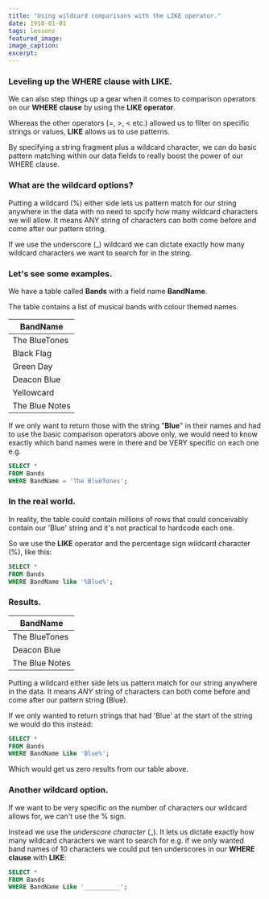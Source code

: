 ```yaml
---
title: "Using wildcard comparisons with the LIKE operator."
date: 1910-01-01
tags: lessons
featured_image: 
image_caption: 
excerpt: 
---
```

### Leveling up the WHERE clause with LIKE.

We can also step things up a gear when it comes to comparison operators on our **WHERE clause** by using the **LIKE operator**.

Whereas the other operators (=, >, < etc.) allowed us to filter on specific strings or values, **LIKE** allows us to use patterns.

By specifying a string fragment plus a wildcard character, we can do basic pattern matching within our data fields to really boost the power of our WHERE clause.

### What are the wildcard options?

Putting a wildcard (%) either side lets us pattern match for our string anywhere in the data with no need to spcify how many wildcard characters we will allow. It means ANY string of characters can both come before and come after our pattern string.

If we use the underscore (_) wildcard we can dictate  exactly how many wildcard characters we want to search for in the string.

### Let's see some examples.

We have a table called **Bands** with a field name **BandName**.

The table contains a list of musical bands with colour themed names.

| BandName |
| - |
| The BlueTones |
| Black Flag |
| Green Day |
| Deacon Blue |
| Yellowcard |
| The Blue Notes |

If we only want to return those with the string "**Blue**" in their names and had to use the basic comparison operators above only, we would need to know exactly which band names were in there and be VERY specific on each one e.g.

```sql
SELECT * 
FROM Bands
WHERE BandName = 'The BlueTones';
```
### In the real world.

In reality, the table could contain millions of rows that could conceivably contain our 'Blue' string and it's not practical to hardcode each one.

So we use the **LIKE** operator and the percentage sign wildcard character (%), like this:

```sql
SELECT * 
FROM Bands
WHERE BandName like '%Blue%';
```

### Results.
| BandName |
| - |
| The BlueTones |
| Deacon Blue |
| The Blue Notes |

Putting a wildcard either side lets us pattern match for our string anywhere in the data. It means *ANY* string of characters can both come before and come after our pattern string (Blue).

If we only wanted to return strings that had 'Blue' at the start of the string we would do this instead:

```sql
SELECT * 
FROM Bands
WHERE BandName Like 'Blue%';
```

Which would get us zero results from our table above.

### Another wildcard option.

If we want to be very specific on the number of characters our wildcard allows for, we can't use the % sign.

Instead we use the *underscore character* (_). It lets us dictate exactly how many wildcard characters we want to search for e.g. if we only wanted band names of 10 characters we could put ten underscores in our **WHERE clause** with **LIKE**:

```sql
SELECT * 
FROM Bands
WHERE BandName Like '__________';
```